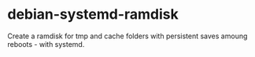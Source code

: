 # debian-systemd-ramdisk
Create a ramdisk for tmp and cache folders with persistent saves amoung reboots - with systemd.
